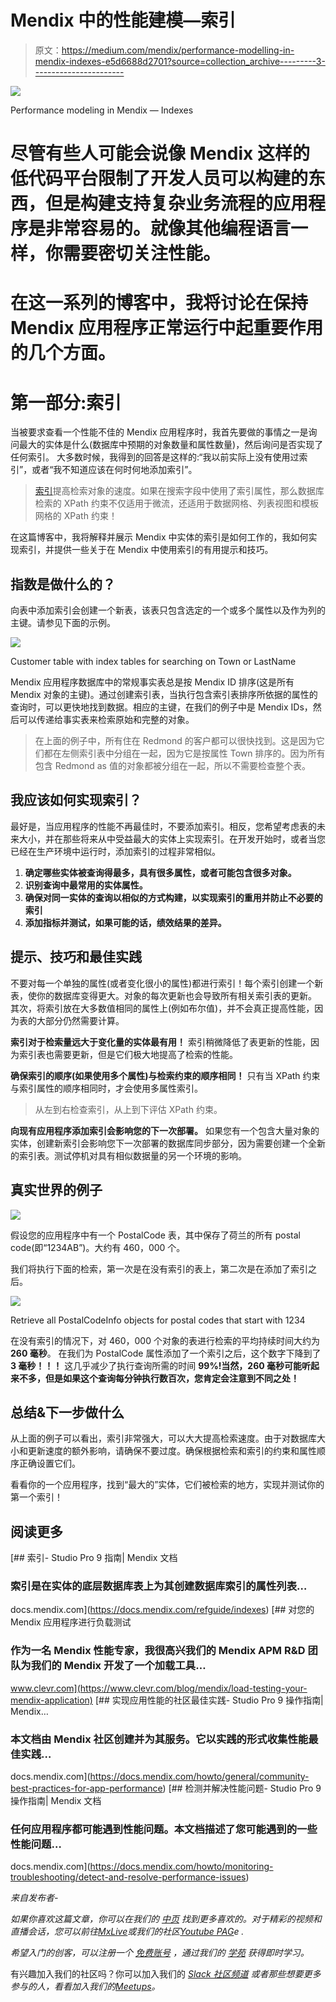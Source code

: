 # Mendix 中的性能建模—索引

> 原文：<https://medium.com/mendix/performance-modelling-in-mendix-indexes-e5d6688d2701?source=collection_archive---------3----------------------->

![](img/aa60dd8a8dd0fc2e21c5640d8bed92eb.png)

Performance modeling in Mendix — Indexes

# 尽管有些人可能会说像 Mendix 这样的低代码平台限制了开发人员可以构建的东西，但是构建支持复杂业务流程的应用程序是非常容易的。就像其他编程语言一样，你需要密切关注性能。

# 在这一系列的博客中，我将讨论在保持 Mendix 应用程序正常运行中起重要作用的几个方面。

# **第一部分:索引**

当被要求查看一个性能不佳的 Mendix 应用程序时，我首先要做的事情之一是询问最大的实体是什么(数据库中预期的对象数量和属性数量)，然后询问是否实现了任何索引。
大多数时候，我得到的回答是这样的:“我以前实际上没有使用过索引”，或者“我不知道应该在何时何地添加索引”。

> [索引](https://docs.mendix.com/refguide/indexes)提高检索对象的速度。如果在搜索字段中使用了索引属性，那么数据库检索的 XPath 约束不仅适用于微流，还适用于数据网格、列表视图和模板网格的 XPath 约束！

在这篇博客中，我将解释并展示 Mendix 中实体的索引是如何工作的，我如何实现索引，并提供一些关于在 Mendix 中使用索引的有用提示和技巧。

## 指数是做什么的？

向表中添加索引会创建一个新表，该表只包含选定的一个或多个属性以及作为列的主键。请参见下面的示例。

![](img/d16e243a8e91cdd4b67358ec9f2c6d7a.png)

Customer table with index tables for searching on Town or LastName

Mendix 应用程序数据库中的常规事实表总是按 Mendix ID 排序(这是所有 Mendix 对象的主键)。通过创建索引表，当执行包含索引表排序所依据的属性的查询时，可以更快地找到数据。相应的主键，在我们的例子中是 Mendix IDs，然后可以传递给事实表来检索原始和完整的对象。

> 在上面的例子中，所有住在 Redmond 的客户都可以很快找到。这是因为它们都在左侧索引表中分组在一起，因为它是按属性 Town 排序的。因为所有包含 Redmond as 值的对象都被分组在一起，所以不需要检查整个表。

## 我应该如何实现索引？

最好是，当应用程序的性能不再最佳时，不要添加索引。相反，您希望考虑表的未来大小，并在那些将来从中受益最大的实体上实现索引。在开发开始时，或者当您已经在生产环境中运行时，添加索引的过程非常相似。

1.  **确定哪些实体被查询得最多，具有很多属性，或者可能包含很多对象。**
2.  **识别查询中最常用的实体属性。**
3.  **确保对同一实体的查询以相似的方式构建，以实现索引的重用并防止不必要的索引**
4.  **添加指标并测试，如果可能的话，绩效结果的差异。**

## 提示、技巧和最佳实践

不要对每一个单独的属性(或者变化很小的属性)都进行索引！每个索引创建一个新表，使你的数据库变得更大。对象的每次更新也会导致所有相关索引表的更新。
其次，将索引放在大多数值相同的属性上(例如布尔值)，并不会真正提高性能，因为表的大部分仍然需要计算。

**索引对于检索量远大于变化量的实体最有用！**
索引稍微降低了表更新的性能，因为索引表也需要更新，但是它们极大地提高了检索的性能。

**确保索引的顺序(如果使用多个属性)与检索约束的顺序相同！**
只有当 XPath 约束与索引属性的顺序相同时，才会使用多属性索引。

> 从左到右检查索引，从上到下评估 XPath 约束。

**向现有应用程序添加索引会影响您的下一次部署。** 如果您有一个包含大量对象的实体，创建新索引会影响您下一次部署的数据库同步部分，因为需要创建一个全新的索引表。测试停机对具有相似数据量的另一个环境的影响。

## 真实世界的例子

![](img/75904f017986d2145e82c824c987e47e.png)

假设您的应用程序中有一个 PostalCode 表，其中保存了荷兰的所有 postal code(即“1234AB”)。大约有 460，000 个。

我们将执行下面的检索，第一次是在没有索引的表上，第二次是在添加了索引之后。

![](img/e072e2d44369ffcad257effc5b77bf2b.png)

Retrieve all PostalCodeInfo objects for postal codes that start with 1234

在没有索引的情况下，对 460，000 个对象的表进行检索的平均持续时间大约为 **260 毫秒**。
在我们为 PostalCode 属性添加了一个索引之后，这个数字下降到了 **3 毫秒！！！** 这几乎减少了执行查询所需的时间 **99%!当然，260 毫秒可能听起来不多，但是如果这个查询每分钟执行数百次，您肯定会注意到不同之处！**

## 总结&下一步做什么

从上面的例子可以看出，索引非常强大，可以大大提高检索速度。由于对数据库大小和更新速度的额外影响，请确保不要过度。确保根据检索和索引的约束和属性顺序正确设置它们。

看看你的一个应用程序，找到“最大的”实体，它们被检索的地方，实现并测试你的第一个索引！

## 阅读更多

 [## 索引- Studio Pro 9 指南| Mendix 文档

### 索引是在实体的底层数据库表上为其创建数据库索引的属性列表…

docs.mendix.com](https://docs.mendix.com/refguide/indexes)  [## 对您的 Mendix 应用程序进行负载测试

### 作为一名 Mendix 性能专家，我很高兴我们的 Mendix APM R&D 团队为我们的 Mendix 开发了一个加载工具…

www.clevr.com](https://www.clevr.com/blog/mendix/load-testing-your-mendix-application)  [## 实现应用性能的社区最佳实践- Studio Pro 9 操作指南| Mendix…

### 本文档由 Mendix 社区创建并为其服务。它以实践的形式收集性能最佳实践…

docs.mendix.com](https://docs.mendix.com/howto/general/community-best-practices-for-app-performance) [](https://docs.mendix.com/howto/monitoring-troubleshooting/detect-and-resolve-performance-issues) [## 检测并解决性能问题- Studio Pro 9 操作指南| Mendix 文档

### 任何应用程序都可能遇到性能问题。本文档描述了您可能遇到的一些性能问题…

docs.mendix.com](https://docs.mendix.com/howto/monitoring-troubleshooting/detect-and-resolve-performance-issues) 

*来自发布者-*

*如果你喜欢这篇文章，你可以在我们的* [*中页*](https://medium.com/mendix) *找到更多喜欢的。对于精彩的视频和直播会话，您可以前往*[*MxLive*](https://www.mendix.com/live/)*或我们的社区*[*Youtube PAG*](https://www.youtube.com/c/MendixCommunity/community)*e .*

*希望入门的创客，可以注册一个* [*免费账号*](https://signup.mendix.com/link/signup/?source=direct) *，通过我们的* [*学苑*](https://academy.mendix.com/link/home) *获得即时学习。*

有兴趣加入我们的社区吗？你可以加入我们的 [*Slack 社区频道*](https://join.slack.com/t/mendixcommunity/shared_invite/zt-hwhwkcxu-~59ywyjqHlUHXmrw5heqpQ) *或者那些想要更多参与的人，看看加入我们的*[*Meetups*](https://developers.mendix.com/meetups/#meetupsNearYou)*。*